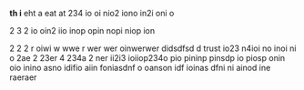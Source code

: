 __th i__
eht 
a
eat
at
234 io oi nio2 iono in2i oni o

2
3 
2 io oin2 iio inop opin nopi niop ion

2
 2
 2
r          oiwi w wwe r wer wer oinwerwer didsdfsd  d    trust io23 n4ioi no inoi ni o 
 2ae
 2
 23er
 4 234a 
 2 ner
 ii2i3 ioiiop234o pio pininp  pinsdp io piosp onin oio inino asno idifio aiin foniasdnf o oanson idf ioinas dfni ni ainod ine raeraer 

